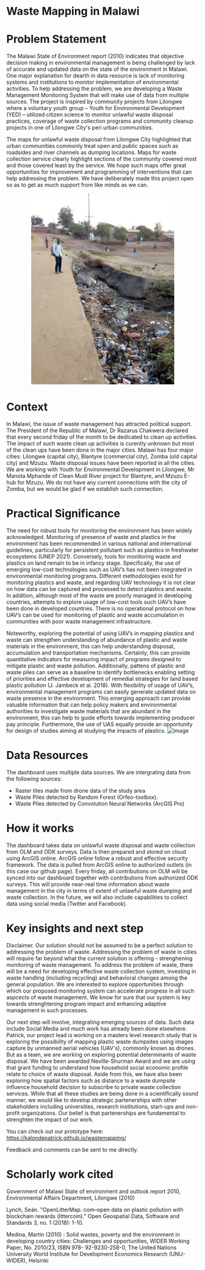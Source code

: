 # Waste Mapping in Malawi

# Problem Statement

The Malawi State of Environment report (2010) indicates that objective decision making in environmental management is being challenged by lack of accurate and updated data on the state of the environment in Malawi. One major explanation for dearth in data resource is lack of monitoring systems and institutions to monitor implementation of environmental activities. To help addressing the problem, we are developing a Waste Management Monitoring System that will make use of data from multiple sources. The project is inspired by community projects from Lilongwe where a voluntary youth group – Youth for Environmental Development (YED) – utilized citizen science to monitor unlawful waste disposal practices, coverage of waste collection programs and community cleanup projects in one of Lilongwe City's peri urban communities.  

The maps for unlawful waste disposal from Lilongwe City highlighted that urban communities commonly treat open and public spaces such as roadsides and river channels as dumping locations. Maps for waste collection service clearly highlight sections of the community covered most and those covered least by the service. We hope such maps offer great opportunities for improvement and programming of interventions that can help addressing the problem. We have deliberately made this project open so as to get as much support from like minds as we can.

<p align="center">
  <img height="500" src="https://github.com/Kalondepatrick/community_waste_Management/blob/main/image.jpeg">
</p>

# Context

In Malawi, the issue of waste management has attracted political support.  The President of the Republic of Malawi, Dr Razarus Chakwera declared that every second friday of the month to be dedicated to clean up activities. The impact of such waste clean up activities is curently unknown but most of the clean ups have been done in the major cities. Malawi has four major cities: Lilongwe (capital city), Blantyre (commercial city), Zomba (old capital city) and Mzuzu. Waste disposal issues have been reported in all the cities. We are working with Youth for Environmental Development in Lilongwe, Mr Manota Mphande of Clean Mudi River project for Blantyre, and Mzuzu E-hub for Mzuzu. We do not have any current connections with the city of Zomba, but we would be glad if we establish such connection. 

# Practical Significance

The need for robust tools for monitoring the environment has been widely acknowledged. Monitoring of presence of waste and plastics in the environment has been recommended in various national and international guidelines, particularly for persistent pollutant such as plastics in freshwater ecosystems (UNEP 2021). Conversely, tools for monitoring waste and plastics on land remain to be in infancy stage. Specifically, the use of emerging low-cost technologies such as UAV’s has not been integrated in environmental monitoring programs. Different methodologies exist for monitoring plastics and waste, and regarding UAV technology it is not clear on how data can be captured and processed to detect plastics and waste. In addition, although most of the waste are poorly managed in developing countries, attempts to explore usage of low-cost tools such UAV’s have been done in developed countries. There is no operational protocol on how UAV’s can be used for monitoring of plastic and waste accumulation in communities with poor waste management infrastructure. 

Noteworthy, exploring the potential of using UAV’s in mapping plastics and waste can strengthen understanding of abundance of plastic and waste materials in the environment, this can help understanding disposal, accumulation and transportation mechanisms.  Certainly, this can provide quantitative indicators for measuring impact of programs designed to mitigate plastic and waste pollution. Additionally, pattens of plastic and waste piles can serve as a baseline to identify bottlenecks enabling setting of priorities and effective development of remedial strategies for land based plastic pollution (J. Jambeck et al. 2018). With flexibility of usage of UAV’s, environmental management programs can easily generate updated data on waste presence in the environment. This emerging approach can provide valuable information that can help policy makers and environmental authorities to investigate waste materials that are abundant in the environment, this can help to guide efforts towards implementing producer pay principle. Furthermore, the use of UAS equally provide an opportunity for design of studies aiming at studying the impacts of plastics. 
![image](https://user-images.githubusercontent.com/39599487/153117465-515bf5cc-4a4c-4fe1-b934-c25cdbaf350e.png) 

# Data Resources

The dashboard uses multiple data sources. We are intergrating data from the following sources:
- Raster tiles made from drone data of the study area
- Waste Piles detected by Random Forest (Orfeo-toolbox).
- Waste Piles detected by Convolution Neural Networks (ArcGIS Pro)


# How it works

The dashboard takes data on unlawful waste disposal and waste collection from OLM and ODK surveys. Data is then prepared and stored on cloud using ArcGIS online. ArcGIS online follow a robust and effective security framework. The data is pulled from ArcGIS online to authorized outlets (in this case our github page). Every friday, all contributions on OLM will be synced into our dashboard together with contributions from authorized ODK surveys. This will provide near-real time information about waste management in the city in terms of extent of unlawful waste dumping and waste collection. In the future, we will also include capabilities to collect data using social media (Twitter and Facebook). 

# Key insights and next step

Disclaimer. Our solution should not be assumed to be a perfect solution to addressing the problem of waste. Addressing the problem of waste in cities will require far beyond what the current solution is offering - strenghening monitoring of waste management. To address the problem of waste, there will be a need for developing effective waste collection system, investing in waste handling (including recycling) and behavioral changes among the general population. We are interested to explore opportunities through which our proposed monitoring system can accelerate progress in all such aspcects of waste management. We know for sure that our system is key towards strenghtening program impact and enhancing adaptive management in such processes. 

Our next step will involve, integrating emerging sources of data. Such data include Social Media and much work has already been done elsewhere. Patrick, our project lead is working on a masters level research study that is exploring the possibility of mapping plastic waste dumpsites using images capture by unmanned aerial vehicles (UAV's), commonly known as drones. But as a team, we are working on exploring potential determinants of waste disposal. We have been awarded Neville-Shurman Award and we are using that grant funding to understand how household social economic profile relate to choice of waste disposal. Aside from this, we have also been exploring how spatial factors such as distance to a waste dumpsite influence household decision to subscribe to private waste collection services. While that all these studies are being done in a scientifically sound manner, we would like to develop strategic partenerships with other stakeholders including universities, research institutions, start-ups and non-profit organizations. Our belief is that partenerships are fundamental to strenghten the impact of our work. 

You can check out our prototype here: https://kalondepatrick.github.io/wastemapping/

Feedback and comments can be sent to me directly. 

# Scholarly work cited

Government of Malawi State of environment and outlook report 2010, Environmental Affairs Department, Lilongwe (2010)

Lynch, Seán. "OpenLitterMap. com–open data on plastic pollution with blockchain rewards (littercoin)." Open Geospatial Data, Software and Standards 3, no. 1 (2018): 1-10.

Medina, Martin (2010) : Solid wastes, poverty and the environment in developing country 	cities: 	Challenges and opportunities, WIDER Working Paper, No. 2010/23, ISBN 978-	92-9230-258-0, 	The United Nations University World Institute for 	Development Economics Research (UNU-	WIDER), Helsinki
